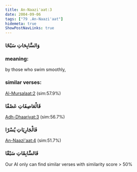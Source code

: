 ```yaml
---
title: An-Naazi'aat:3
date: 2004-09-06
tags: ["79 .An-Naazi'aat"]
hidemeta: true 
ShowPostNavLinks: true 
---
```

### وَالسَّابِحَاتِ سَبْحًا
### meaning: 
by those who swim smoothly,
### similar verses: 

[Al-Mursalaat:2](/77/2) (sim:57.9%)

### فَالْعَاصِفَاتِ عَصْفًا

[Adh-Dhaariyat:3](/51/3) (sim:56.7%)

### فَالْجَارِيَاتِ يُسْرًا

[An-Naazi'aat:4](/79/4) (sim:51.7%)

### فَالسَّابِقَاتِ سَبْقًا

Our AI only can find similar verses with similarity score > 50% 

